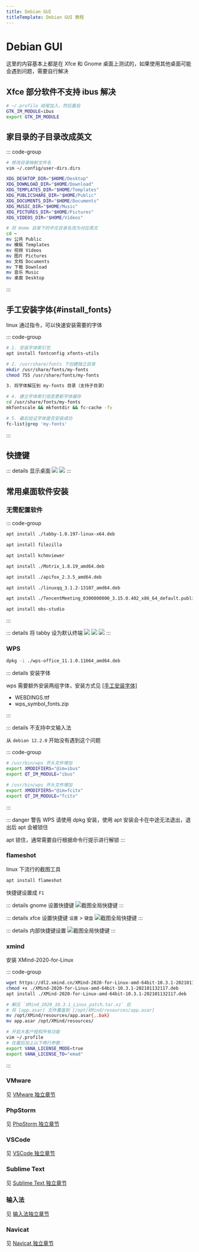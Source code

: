 ```yaml
---
title: Debian GUI
titleTemplate: Debian GUI 教程
---
```


# Debian GUI

这里的内容基本上都是在 Xfce 和 Gnome 桌面上测试的，如果使用其他桌面可能会遇到问题，需要自行解决

## Xfce 部分软件不支持 ibus 解决

```bash
# ~/.profile 结尾加入，然后重启
GTK_IM_MODULE=ibus
export GTK_IM_MODULE
```

## 家目录的子目录改成英文

::: code-group

```bash [修改目录映射]
# 修改目录映射文件名
vim ~/.config/user-dirs.dirs

XDG_DESKTOP_DIR="$HOME/Desktop"
XDG_DOWNLOAD_DIR="$HOME/Download"
XDG_TEMPLATES_DIR="$HOME/Templates"
XDG_PUBLICSHARE_DIR="$HOME/Public"
XDG_DOCUMENTS_DIR="$HOME/Documents"
XDG_MUSIC_DIR="$HOME/Music"
XDG_PICTURES_DIR="$HOME/Pictures"
XDG_VIDEOS_DIR="$HOME/Videos"
```

```bash [修改目录名]
# 将 Home 目录下的中文目录名改为对应英文
cd ~
mv 公共 Public
mv 模板 Templates
mv 视频 Videos
mv 图片 Pictures
mv 文档 Documents
mv 下载 Download
mv 音乐 Music
mv 桌面 Desktop
```

:::

## 手工安装字体{#install_fonts}

linux 通过指令，可以快速安装需要的字体

::: code-group

```bash [安装包]
# 1. 安装字体索引包
apt install fontconfig xfonts-utils
```

```bash [创建目录]
# 2. /usr/share/fonts 下创建独立目录
mkdir /usr/share/fonts/my-fonts
chmod 755 /usr/share/fonts/my-fonts
```

```txt [解压]
3. 将字体解压到 my-fonts 目录（支持子目录）
```

```bash [建立索引]
# 4. 建立字体索引信息更新字体缓存
cd /usr/share/fonts/my-fonts
mkfontscale && mkfontdir && fc-cache -fv
```

```bash [验证字体]
# 5. 最后验证字体是否安装成功
fc-list|grep 'my-fonts'
```

:::

## 快捷键

::: details 显示桌面
![](/assets/debian/gui/006-1.png)
![](/assets/debian/gui/006-2.png)
:::

## 常用桌面软件安装

### 无需配置软件

::: code-group

```bash [终端管理]
apt install ./tabby-1.0.197-linux-x64.deb
```

```bash [FTP传输]
apt install filezilla
```

```bash [chm工具]
apt install kchmviewer
```

```bash [下载工具]
apt install ./Motrix_1.8.19_amd64.deb
```

```bash [API开发]
apt install ./apifox_2.3.5_amd64.deb
```

```bash [QQ]
apt install ./linuxqq_3.1.2-13107_amd64.deb
```

```bash [腾讯会议]
apt install ./TencentMeeting_0300000000_3.15.0.402_x86_64_default.publish.deb
```

```bash [录制工具]
apt install obs-studio
```

:::

::: details 将 tabby 设为默认终端
![](/assets/debian/gui/tabby/1.png)
![](/assets/debian/gui/tabby/2.png)
![](/assets/debian/gui/tabby/3.png)
:::

### WPS

```bash
dpkg -i ./wps-office_11.1.0.11664_amd64.deb
```

::: details 安装字体

wps 需要额外安装两组字体，安装方式见 [[手工安装字体]](#install_fonts)

- WEBDINGS.ttf
- wps_symbol_fonts.zip

:::

::: details 不支持中文输入法

从 `debian 12.2.0` 开始没有遇到这个问题

::: code-group

```bash [ibus]
# /usr/bin/wps 开头文件增加
export XMODIFIERS="@im=ibus"
export QT_IM_MODULE="ibus"
```

```bash [fcitx]
# /usr/bin/wps 开头文件增加
export XMODIFIERS="@im=fcitx"
export QT_IM_MODULE="fcitx"
```

:::

::: danger 警告
WPS 请使用 dpkg 安装，使用 apt 安装会卡在中途无法退出，退出后 apt 会被锁住

apt 锁住，通常需要自行根据命令行提示进行解锁
:::

### flameshot

linux 下流行的截图工具

```bash
apt install flameshot
```

快捷键设置成 `F1`

::: details gnome 设置快捷键
![截图全局快捷键](/assets/debian/gui/001.png)
:::

::: details xfce 设置快捷键
`设置` > `键盘`
![截图全局快捷键](/assets/debian/gui/002.png)
:::

::: details 内部快捷键设置
![截图全局快捷键](/assets/debian/gui/003.png)
:::

### xmind

安装 XMind-2020-for-Linux

::: code-group

```bash [安装]
wget https://dl2.xmind.cn/XMind-2020-for-Linux-amd-64bit-10.3.1-202101132117.deb
chmod +x ./XMind-2020-for-Linux-amd-64bit-10.3.1-202101132117.deb
apt install ./XMind-2020-for-Linux-amd-64bit-10.3.1-202101132117.deb
```

```bash [破解]
# 解压 `XMind_2020_10.3.1_Linux_patch.tar.xz` 后
# 将 [app.asar] 文件覆盖到 [/opt/XMind/resources/app.asar]
mv /opt/XMind/resources/app.asar{,.bak}
mv app.asar /opt/XMind/resources/
```

```bash [大客户授权]
# 开启大客户授权所有功能
vim ~/.profile
# 在最后加上以下两行参数：
export VANA_LICENSE_MODE=true
export VANA_LICENSE_TO="emad"
```

:::

### VMware

见 [VMware 独立章节](./vmware)

### PhpStorm

见 [PhpStorm 独立章节](./phpstorm)

### VSCode

见 [VSCode 独立章节](./vscode)

### Sublime Text

见 [Sublime Text 独立章节](./sublime)

### 输入法

见 [输入法独立章节](./pinyin)

### Navicat

见 [Navicat 独立章节](./navicat)
